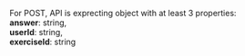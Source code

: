 For POST, API is exprecting object with at least 3 properties: <br>
    **answer**: string, <br>
    **userId**: string, <br>
    **exerciseId**: string <br>
    
